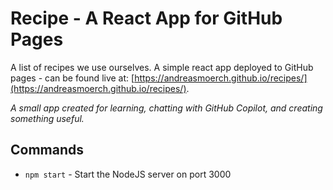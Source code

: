 # Recipe - A React App for GitHub Pages

A list of recipes we use ourselves. A simple react app deployed to GitHub pages - can be found live at: [https://andreasmoerch.github.io/recipes/](https://andreasmoerch.github.io/recipes/). 

*A small app created for learning, chatting with GitHub Copilot, and creating something useful.*

## Commands
* `npm start` - Start the NodeJS server on port 3000
